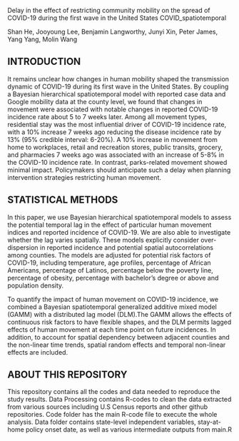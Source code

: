Delay in the effect of restricting community mobility on the spread of COVID-19 during the first wave in the United States COVID_spatiotemporal

Shan He, Jooyoung Lee, Benjamin Langworthy, Junyi Xin, Peter James, Yang Yang, Molin Wang


## INTRODUCTION

It remains unclear how changes in human mobility shaped the transmission dynamic of COVID-19 during its first wave in the United States. By coupling a Bayesian hierarchical spatiotemporal model with reported case data and Google mobility data at the county level, we found that changes in movement were associated with notable changes in reported COVID-19 incidence rate about 5 to 7 weeks later. Among all movement types, residential stay was the most influential driver of COVID-19 incidence rate, with a 10% increase 7 weeks ago reducing the disease incidence rate by 13% (95% credible interval: 6-20%). A 10% increase in movement from home to workplaces, retail and recreation stores, public transits, grocery, and pharmacies 7 weeks ago was associated with an increase of 5-8% in the COVID-10 incidence rate. In contrast, parks-related movement showed minimal impact. Policymakers should anticipate such a delay when planning intervention strategies restricting human movement.

## STATISTICAL METHODS

In this paper, we use Bayesian hierarchical spatiotemporal models to assess the potential temporal lag in the effect of particular human movement indices and reported incidence of COVID-19. We are also able to investigate whether the lag varies spatially. These models explicitly consider over-dispersion in reported incidence and potential spatial autocorrelations among counties. The models are adjusted for potential risk factors of COVID-19, including temperature, age profiles, percentage of African Americans, percentage of Latinos, percentage below the poverty line, percentage of obesity, percentage with bachelor’s degree or above and population density.  

To quantify the impact of human movement on COVID-19 incidence, we combined a Bayesian spatiotemporal generalized additive mixed model (GAMM) with a distributed lag model (DLM).The GAMM allows the effects of continuous risk factors to have flexible shapes, and the DLM permits lagged effects of human movement at each time point on future incidences. In addition, to account for spatial dependency between adjacent counties and the non-linear time trends, spatial random effects and temporal non-linear effects are included.

## ABOUT THIS REPOSITORY
This repository contains all the codes and data needed to reproduce the study results. Data Processing contains R-codes to clean the data extracted from various sources including U.S Census reports and other github repositories. Code folder has the main R-code file to execute the whole analysis. Data folder contains state-level independent variables, stay-at-home policy onset date, as well as various intermediate outputs from main.R 
